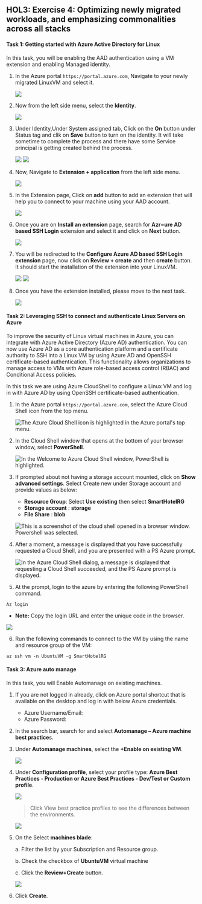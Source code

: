 ## HOL3: Exercise 4: Optimizing newly migrated workloads, and emphasizing commonalities across all stacks

#### Task 1: Getting started with Azure Active Directory for Linux 

In this task, you will be enabling the AAD authentication using a VM extension and enabling Managed identity. 

1. In the Azure portal `https://portal.azure.com`, Navigate to your newly migrated LinuxVM and select it.
    
    ![](Images/linucvm.png)
    
2. Now from the left side menu, select the **Identity**.

    ![](Images/identityt.png)

3. Under Identity,Under System assigned tab, Click on the **On** button under Status tag and clik on **Save** button to turn on the identity. It will take sometime to complete the process and there have some Service principal is getting created behind the process.

      ![](Images/turinon.png)
      ![](Images/identidone.png)
      
4. Now, Navigate to **Extension + application** from the left side menu.
   
    ![](Images/extension.png)

5. In the Extension page, Click on **add** button to add an extension that will help you to connect to your machine using your AAD account.

    ![](Images/addexn.png)

6. Once you are on **Install an extension** page, search for **Azr=ure AD based SSH Login** extension and select it and click on **Next** button.

    ![](Images/aaadextensfd.png)

7. You will be redirected to the **Configure Azure AD based SSH Login extension** page, now click on **Review + create** and then **create** button. It should start the installation of the extension into your LinuxVM.

    ![](Images/creasd.png)
    ![](Images/isntallas.png)

8. Once you have the extension installed, please move to the next task.

    ![](Images/completed.png)

#### Task 2: Leveraging SSH to connect and authenticate Linux Servers on Azure 

To improve the security of Linux virtual machines in Azure, you can integrate with Azure Active Directory (Azure AD) authentication. You can now use Azure AD as a core authentication platform and a certificate authority to SSH into a Linux VM by using Azure AD and OpenSSH certificate-based authentication. This functionality allows organizations to manage access to VMs with Azure role-based access control (RBAC) and Conditional Access policies.

In this task we are using Azure CloudShell to configure a Linux VM and log in with Azure AD by using OpenSSH certificate-based authentication.

1. In the Azure portal `https://portal.azure.com`, select the Azure Cloud Shell icon from the top menu.

   ![The Azure Cloud Shell icon is highlighted in the Azure portal's top menu.](Images/cloud-shell-icon.png "Azure Cloud Shell")

2. In the Cloud Shell window that opens at the bottom of your browser window, select **PowerShell**.

   ![In the Welcome to Azure Cloud Shell window, PowerShell is highlighted.](Images/cloud-shell-select-powershell.png "Azure Cloud Shell")

3. If prompted about not having a storage account mounted, click on **Show advanced settings**. Select Create new under Storage account and provide values as below: 
  
      - **Resource Group**: Select **Use existing** then select **SmartHotelRG**
      - **Storage account** : **storage<inject key="Suffix" enableCopy="false"/>**
      - **File Share** : **blob**

   ![This is a screenshot of the cloud shell opened in a browser window. Powershell was selected.](Images/b4-image36.png "Azure Cloud Shell")

4. After a moment, a message is displayed that you have successfully requested a Cloud Shell, and you are presented with a PS Azure prompt.

   ![In the Azure Cloud Shell dialog, a message is displayed that requesting a Cloud Shell succeeded, and the PS Azure prompt is displayed.](Images/cloud-shell-ps-azure-prompt.png "Azure Cloud Shell")
   
5. At the prompt, login to the azure by entering the following PowerShell command.

  ```
  Az login
  ```
  
  - **Note:** Copy the login URL and enter the unique code in the browser.
  
 
 ![](Images/azlogin.png)
 
  
6. Run the following commands to connect to the VM by using the name and resource group of the VM:

  ```
  az ssh vm -n UbuntuVM -g SmartHotelRG
  ```
  

#### Task 3: Azure auto manage

In this task, you will Enable Automanage on existing machines.

1. If you are not logged in already, click on Azure portal shortcut that is available on the desktop and log in with below Azure credentials.
    * Azure Username/Email: <inject key="AzureAdUserEmail"></inject> 
    * Azure Password: <inject key="AzureAdUserPassword"></inject>

2. In the search bar, search for and select **Automanage – Azure machine best practice**s.

3. Under **Automanage machines**, select the **+Enable on existing VM**.
   
   ![](Images/upd-zero-vm-list-view.png)

4. Under **Configuration profile**, select your profile type: **Azure Best Practices - Production or Azure Best Practices - Dev/Test or Custom profile**.
   
   ![](Images/upd-existing-vm-quick-create.png)
   
   > Click View best practice profiles to see the differences between the environments.
    
   ![](Images/upd-browse-production-profile.png)

5. On the Select **machines blade**:

   a. Filter the list by your Subscription and Resource group.
   
   b. Check the checkbox of **UbuntuVM** virtual machine 
   
   c. Click the **Review+Create** button.
   
   ![](Images/auto-manage.png)

6. Click **Create**.
